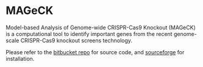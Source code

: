 # MAGeCK
Model-based Analysis of Genome-wide CRISPR-Cas9 Knockout (MAGeCK) is a computational tool to identify important genes from the recent genome-scale CRISPR-Cas9 knockout screens technology.

Please refer to the [bitbucket repo](https://bitbucket.org/liulab/mageck/src/master/) for source code, and [sourceforge](https://sourceforge.net/projects/mageck/) for installation.
